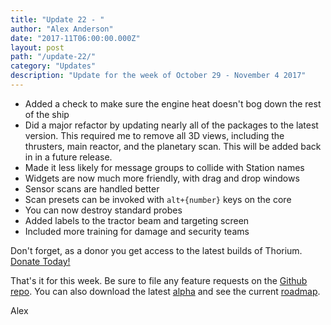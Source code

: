 ```yaml
---
title: "Update 22 - "
author: "Alex Anderson"
date: "2017-11T06:00:00.000Z"
layout: post
path: "/update-22/"
category: "Updates"
description: "Update for the week of October 29 - November 4 2017"
---
```


- Added a check to make sure the engine heat doesn't bog down the rest of the ship
- Did a major refactor by updating nearly all of the packages to the latest version. This required me to remove all 3D views, including the thrusters, main reactor, and the planetary scan. This will be added back in in a future release.
- Made it less likely for message groups to collide with Station names
- Widgets are now much more friendly, with drag and drop windows
- Sensor scans are handled better
- Scan presets can be invoked with `alt+{number}` keys on the core
- You can now destroy standard probes
- Added labels to the tractor beam and targeting screen
- Included more training for damage and security teams


Don't forget, as a donor you get access to the latest builds of Thorium. [Donate Today!](/download)

That's it for this week. Be sure to file any feature requests on the [Github repo](https://github.com/Thorium-Sim/thorium/issues). You can also download the latest [alpha](https://github.com/Thorium-Sim/thorium/releases) and see the current [roadmap](https://github.com/Thorium-Sim/thorium/projects/2).

Alex
